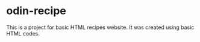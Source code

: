 # odin-recipe
This is a project for basic HTML recipes website.
It was created using basic HTML codes.